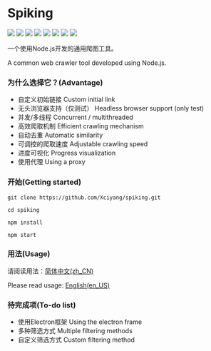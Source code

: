 # Spiking

![](https://img.shields.io/github/issues/Xciyang/spiking)
![](https://img.shields.io/github/forks/Xciyang/spiking)
![](https://img.shields.io/github/stars/Xciyang/spiking)
![](https://img.shields.io/github/license/Xciyang/spiking)
![](https://img.shields.io/github/languages/top/Xciyang/spiking)
![](https://img.shields.io/github/last-commit/Xciyang/spiking)
![](https://img.shields.io/github/languages/code-size/Xciyang/spiking)
![](https://img.shields.io/github/repo-size/Xciyang/spiking)

一个使用Node.js开发的通用爬图工具。

A common web crawler tool developed using Node.js.

### 为什么选择它？(Advantage)

- 自定义初始链接 Custom initial link
- 无头浏览器支持（仅测试） Headless browser support (only test)
- 并发/多线程 Concurrent / multithreaded
- 高效爬取机制 Efficient crawling mechanism
- 自动去重 Automatic similarity
- 可调控的爬取速度 Adjustable crawling speed
- 进度可视化 Progress visualization
- 使用代理 Using a proxy

### 开始(Getting started)

```
git clone https://github.com/Xciyang/spiking.git

cd spiking

npm install

npm start
```

### 用法(Usage)

请阅读用法：[简体中文(zh_CN)](https://github.com/Xciyang/spiking/blob/master/USAGE.md)

Please read usage: [English(en_US)](https://github.com/Xciyang/spiking/blob/master/USAGE_EN.md)

### 待完成项(To-do list)

- 使用Electron框架 Using the electron frame
- 多种筛选方式 Multiple filtering methods
- 自定义筛选方式 Custom filtering method
